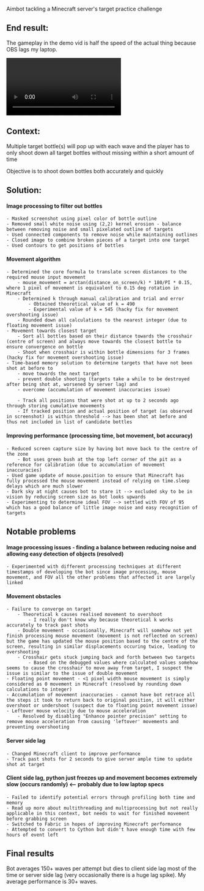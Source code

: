 Aimbot tackling a Minecraft server's target practice challenge 

## End result:
The gameplay in the demo vid is half the speed of the actual thing because OBS lags my laptop.

![](https://user-images.githubusercontent.com/58980435/233982708-787c339a-5764-4203-951f-0c0216be5474.mp4)


## Context:
Multiple target bottle(s) will pop up with each wave and the player has to only shoot down all target bottles without missing within a short amount of time

Objective is to shoot down bottles both accurately and quickly

## Solution:
#### Image processing to filter out bottles
	- Masked screenshot using pixel color of bottle outline 
	- Removed small white noise using (2,2) kernel erosion - balance between removing noise and small pixelated outline of targets
	- Used connected components to remove noise while maintaining outlines
	- Closed image to combine broken pieces of a target into one target
	- Used contours to get positions of bottles
#### Movement algorithm
	- Determined the core formula to translate screen distances to the required mouse input movement
		- mouse_movement = arctan(distance_on_screen/k) * 180/PI * 0.15, where 1 pixel of movement is equivalent to 0.15 deg rotation in Minecraft
		- Determined k through manual calibration and trial and error
			- Obtained theoretical value of k = 490
			- Experimental value of k = 545 (hacky fix for movement overshooting issue)
		- Rounded down all calculations to the nearest integer (due to floating movement issue)
	- Movement towards closest target
		- Sort all bottles based on their distance towards the crosshair (centre of screen) and always move towards the closest bottle to ensure convergence on bottle
		- Shoot when crosshair is within bottle dimensions for 3 frames (hacky fix for movement overshooting issue)
	- Time-based memory solution to determine targets that have not been shot at before to
		- move towards the next target
		- prevent double shooting (targets take a while to be destroyed after being shot at, worsened by server lag) and
		- overcome (accumulation of movement inaccuracies issue)

		- Track all positions that were shot at up to 2 seconds ago through storing cumulative movements
		- If tracked position and actual position of target (as observed in screenshot) is within threshold --> has been shot at before and thus not included in list of candidate bottles
#### Improving performance (processing time, bot movement, bot accuracy)
	- Reduced screen capture size by having bot move back to the centre of the zone 
		- Bot uses green bush at the top left corner of the pit as a reference for calibration (due to accumulation of movement inaccuracies)
	- Used game update of mouse.position to ensure that Minecraft has fully processed the mouse movement instead of relying on time.sleep delays which are much slower
	- Dark sky at night causes bot to stare it --> excluded sky to be in vision by reducing screen size as bot looks upwards 
	- Experimenting to determine ideal FOV --> settled with FOV of 95 which has a good balance of little image noise and easy recognition of targets 

## Notable problems
#### Image processing issues - finding a balance between reducing noise and allowing easy detection of objects (resolved)
	- Experimented with different processing techniques at different timestamps of developing the bot since image processing, mouse movement, and FOV all the other problems that affected it are largely linked
#### Movement obstacles
	- Failure to converge on target 
		- Theoretical k causes realised movement to overshoot
			- I really don't know why because theoretical k works accurately to track past shots
		- Double movement - occasionally, Minecraft will somehow not yet finish processing mouse movement (movement is not reflected on screen) but the game has updated the mouse position based to the centre of the screen, resulting in similar displacements occuring twice, leading to overshooting
		- Crosshair gets stuck jumping back and forth between two targets
			- Based on the debugged values where calculated values somehow seems to cause the crosshair to move away from target, I suspect the issue is similar to the issue of double movement
	- Floating point movement - <1 pixel width mouse movement is simply considered as 0 movement in Minecraft (resolved by rounding down calculations to integer)
	- Accumulation of movement inaccuracies - cannot have bot retrace all the steps it took to return back to original position, it will either overshoot or undershoot (suspect due to floating point movement issue)
	- Leftover mouse velocity due to mouse acceleration
		- Resolved by disabling "Enhance pointer precision" setting to remove mouse acceleration from causing 'leftover' movements and preventing overshooting
#### Server side lag
	- Changed Minecraft client to improve performance
	- Track past shots for 2 seconds to give server ample time to update shot at target
#### Client side lag, python just freezes up and movement becomes extremely slow (occurs randomly) <-- probably due to low laptop specs
	- Failed to identify potential errors through profiling both time and memory
	- Read up more about multithreading and multiprocessing but not really applicable in this context, bot needs to wait for finished movement before grabbing screen
	- Switched to Fabric in hopes of improving Minecraft performance
	- Attempted to convert to Cython but didn't have enough time with few hours of event left

## Final results
Bot averages 150+ waves per attempt but dies to client side lag most of the time or server side lag (very occasionally there is a huge lag spike).
My average performance is 30+ waves.
